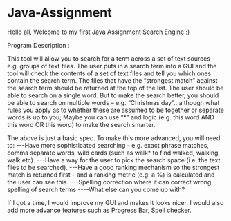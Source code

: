 # Java-Assignment
Hello all, Welcome to my first Java Assignment Search Engine :)


Program Description :

This tool will allow you to search for a term across a set of text sources – e.g. groups of text files.
The user puts in a search term into a GUI and the tool will check the contents of a set of text files and tell you which ones contain the search term. The files that have the “strongest match” against the search term should be returned at the top of the list.
The user should be able to search on a single word. But to make the search better, you should be able to search on multiple words – e.g. “Christmas day”.. although what rules you apply as to whether these are assumed to be together or separate words is up to you; Maybe you can use “*” and logic (e.g. this word AND this word OR this word) to make the search smarter.


   The above is just a basic spec. To make this more advanced, you will need to:
---Have more sophisticated searching - e.g. exact phrase matches, comma separate words, wild cards (such as walk* to find walked, walking, walk etc).
---Have a way for the user to pick the search space (i.e. the text files to be searched).
---Have a good ranking mechanism so the strongest match is returned first – and a ranking metric (e.g. a %) is calculated and the user can see this.
---Spelling correction where it can correct wrong spelling of search terms
----What else can you come up with?


If I got a time, I would improve my GUI and makes it looks nicer, I would also add more advance features such as Progress Bar, Spell checker. 

